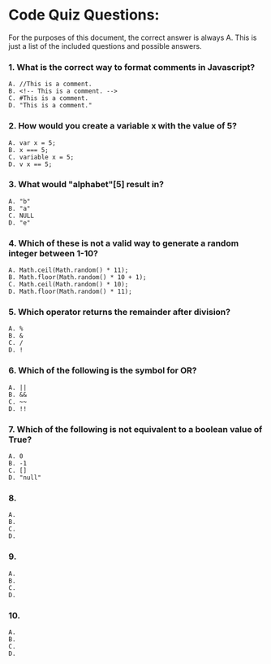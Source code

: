 # Code Quiz Questions:
For the purposes of this document, the correct answer is always A.
This is just a list of the included questions and possible answers.

### 1. What is the correct way to format comments in Javascript?
    A. //This is a comment.
    B. <!-- This is a comment. -->
    C. #This is a comment.
    D. "This is a comment."

### 2. How would you create a variable x with the value of 5?
    A. var x = 5;
    B. x === 5;
    C. variable x = 5;
    D. v x == 5;

### 3. What would "alphabet"[5] result in?
    A. "b"
    B. "a"
    C. NULL
    D. "e"

### 4. Which of these is not a valid way to generate a random integer between 1-10?
    A. Math.ceil(Math.random() * 11);
    B. Math.floor(Math.random() * 10 + 1);
    C. Math.ceil(Math.random() * 10);
    D. Math.floor(Math.random() * 11);

### 5. Which operator returns the remainder after division?
    A. %
    B. &
    C. /
    D. !

### 6. Which of the following is the symbol for OR?
    A. ||
    B. &&
    C. ~~
    D. !!

### 7. Which of the following is not equivalent to a boolean value of True?
    A. 0
    B. -1
    C. []
    D. "null"

### 8.  
    A. 
    B.
    C.
    D.

### 9.  
    A.
    B.
    C.
    D.
      
### 10.  
    A.
    B.
    C.
    D.